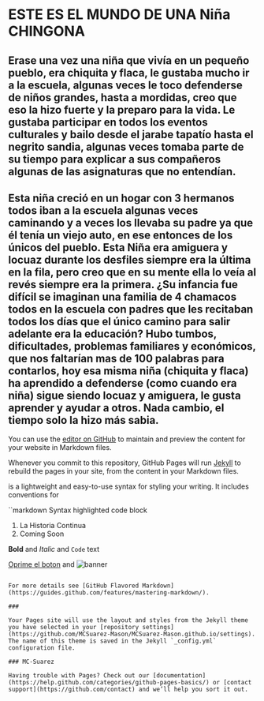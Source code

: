 # ESTE ES EL MUNDO DE UNA Niña CHINGONA

## Erase una vez una niña que vivía en un pequeño pueblo, era chiquita y flaca, le gustaba mucho ir a la escuela, algunas veces le toco defenderse de niños grandes, hasta a mordidas, creo que eso la hizo fuerte y la preparo para la vida. Le gustaba participar en todos los eventos culturales y bailo desde el jarabe tapatío hasta el negrito sandia, algunas veces tomaba parte de su tiempo para explicar a sus compañeros algunas de las asignaturas que no entendían. 


## Esta niña creció en un hogar con 3 hermanos todos iban a la escuela algunas veces caminando y a veces los llevaba su padre ya que él tenía un viejo auto, en ese entonces de los únicos del pueblo.  Esta Niña era amiguera y locuaz durante los desfiles siempre era la última en la fila, pero creo que en su mente ella lo veía al revés siempre era la primera.  ¿Su infancia fue difícil se imaginan una familia de 4 chamacos todos en la escuela con padres que les recitaban todos los días que el único camino para salir adelante era la educación? Hubo tumbos, dificultades, problemas familiares y económicos, que nos faltarían mas de 100 palabras para contarlos, hoy esa misma niña (chiquita y flaca) ha aprendido a defenderse (como cuando era niña) sigue siendo locuaz y amiguera, le gusta aprender y ayudar a otros. Nada cambio, el tiempo solo la hizo más sabia.


You can use the [editor on GitHub](https://github.com/MCSuarez-Mason/MCSuarez-Mason.github.io/edit/master/README.md) to maintain and preview the content for your website in Markdown files.

Whenever you commit to this repository, GitHub Pages will run [Jekyll](https://jekyllrb.com/) to rebuild the pages in your site, from the content in your Markdown files.


 is a lightweight and easy-to-use syntax for styling your writing. It includes conventions for

``markdown
Syntax highlighted code block


1. La Historia Continua
2. Coming Soon

**Bold** and _Italic_ and `Code` text

[Oprime el boton](https://mcsuarez-mason.github.io/) and ![banner](https://octodex.github.com/octocat-de-los-muertos/)
```

For more details see [GitHub Flavored Markdown](https://guides.github.com/features/mastering-markdown/).

### 

Your Pages site will use the layout and styles from the Jekyll theme you have selected in your [repository settings](https://github.com/MCSuarez-Mason/MCSuarez-Mason.github.io/settings). The name of this theme is saved in the Jekyll `_config.yml` configuration file.

### MC-Suarez

Having trouble with Pages? Check out our [documentation](https://help.github.com/categories/github-pages-basics/) or [contact support](https://github.com/contact) and we’ll help you sort it out.
